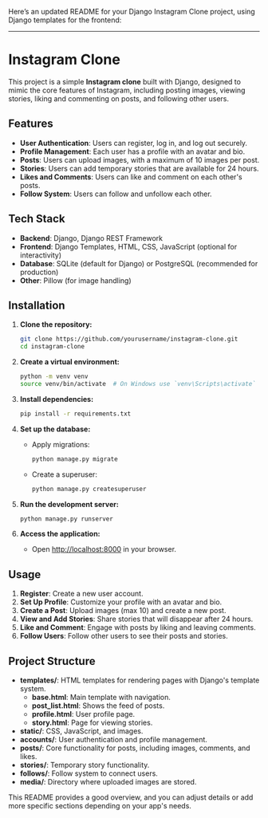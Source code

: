 Here’s an updated README for your Django Instagram Clone project, using Django templates for the frontend:

---

# Instagram Clone

This project is a simple **Instagram clone** built with Django, designed to mimic the core features of Instagram, including posting images, viewing stories, liking and commenting on posts, and following other users.

## Features

- **User Authentication**: Users can register, log in, and log out securely.
- **Profile Management**: Each user has a profile with an avatar and bio.
- **Posts**: Users can upload images, with a maximum of 10 images per post.
- **Stories**: Users can add temporary stories that are available for 24 hours.
- **Likes and Comments**: Users can like and comment on each other's posts.
- **Follow System**: Users can follow and unfollow each other.

## Tech Stack

- **Backend**: Django, Django REST Framework
- **Frontend**: Django Templates, HTML, CSS, JavaScript (optional for interactivity)
- **Database**: SQLite (default for Django) or PostgreSQL (recommended for production)
- **Other**: Pillow (for image handling)

## Installation

1. **Clone the repository:**
    ```bash
    git clone https://github.com/yourusername/instagram-clone.git
    cd instagram-clone
    ```

2. **Create a virtual environment:**
    ```bash
    python -m venv venv
    source venv/bin/activate  # On Windows use `venv\Scripts\activate`
    ```

3. **Install dependencies:**
    ```bash
    pip install -r requirements.txt
    ```

4. **Set up the database:**
    - Apply migrations:
      ```bash
      python manage.py migrate
      ```

    - Create a superuser:
      ```bash
      python manage.py createsuperuser
      ```

5. **Run the development server:**
    ```bash
    python manage.py runserver
    ```

6. **Access the application:**
    - Open [http://localhost:8000](http://localhost:8000) in your browser.

## Usage

1. **Register**: Create a new user account.
2. **Set Up Profile**: Customize your profile with an avatar and bio.
3. **Create a Post**: Upload images (max 10) and create a new post.
4. **View and Add Stories**: Share stories that will disappear after 24 hours.
5. **Like and Comment**: Engage with posts by liking and leaving comments.
6. **Follow Users**: Follow other users to see their posts and stories.

## Project Structure

- **templates/**: HTML templates for rendering pages with Django's template system.
  - **base.html**: Main template with navigation.
  - **post_list.html**: Shows the feed of posts.
  - **profile.html**: User profile page.
  - **story.html**: Page for viewing stories.
- **static/**: CSS, JavaScript, and images.
- **accounts/**: User authentication and profile management.
- **posts/**: Core functionality for posts, including images, comments, and likes.
- **stories/**: Temporary story functionality.
- **follows/**: Follow system to connect users.
- **media/**: Directory where uploaded images are stored.


This README provides a good overview, and you can adjust details or add more specific sections depending on your app's needs.
